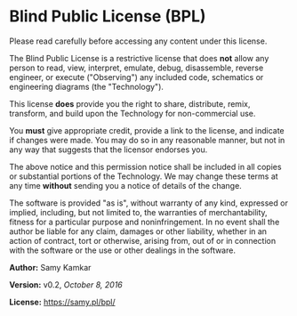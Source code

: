# Blind Public License (BPL)

Please read carefully before accessing any content under this license.

The Blind Public License is a restrictive license that does **not** allow any person to read, view, interpret, emulate, debug, disassemble, reverse engineer, or execute ("Observing") any included code, schematics or engineering diagrams (the "Technology").

This license **does** provide you the right to share, distribute, remix, transform, and build upon the Technology for non-commercial use.

You **must** give appropriate credit, provide a link to the license, and indicate if changes were made. You may do so in any reasonable manner, but not in any way that suggests that the licensor endorses you.

The above notice and this permission notice shall be included in all copies or substantial portions of the Technology. We may change these terms at any time **without** sending you a notice of details of the change.

The software is provided "as is", without warranty of any kind, expressed or implied, including, but not limited to, the warranties of merchantability, fitness for a particular purpose and noninfringement. In no event shall the author be liable for any claim, damages or other liability, whether in an action of contract, tort or otherwise, arising from, out of or in connection with the software or the use or other dealings in the software.

**Author:** Samy Kamkar

**Version:** v0.2, *October 8, 2016*

**License:** https://samy.pl/bpl/
